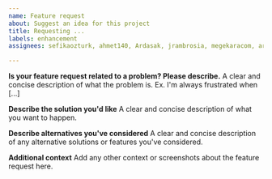 ```yaml
---
name: Feature request
about: Suggest an idea for this project
title: Requesting ...
labels: enhancement
assignees: sefikaozturk, ahmet140, Ardasak, jrambrosia, megekaracom, ardaarat

---
```


**Is your feature request related to a problem? Please describe.**
A clear and concise description of what the problem is. Ex. I'm always frustrated when [...]

**Describe the solution you'd like**
A clear and concise description of what you want to happen.

**Describe alternatives you've considered**
A clear and concise description of any alternative solutions or features you've considered.

**Additional context**
Add any other context or screenshots about the feature request here.
